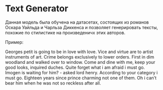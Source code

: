 # Text Generator


Данная модель была обучена на датасетах, состоящих из романов Оскара Уайльда и Чарльза Диккенса и позволяет генерировать тексты, похожие по стилистике на произведеничх этих авторов.

Пример:

Georges petit is going to be in love with love. Vice and virtue are to artist instruments of art. Crime belongs exclusively to lower orders.
First in dim woodland and walked over to window. Come and dine with me, keep your good looks, inquired duches.
Quite forget what i am afraid i must go.
Imogen is waiting for him? - asked lord henry.
According to your category i must go.
Eighteen years since prince charming not one of them.
Oh i can’t bear him when he was not so reckless after all.
